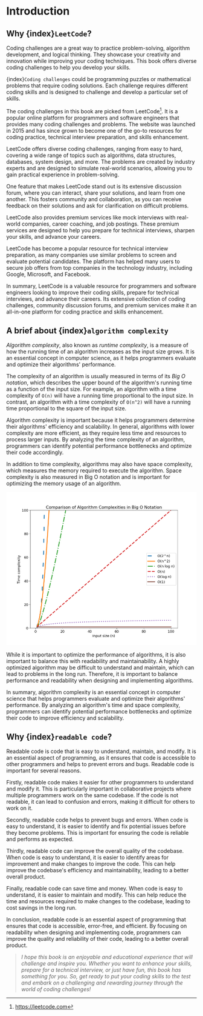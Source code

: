 # Introduction

## Why {index}`LeetCode`?

Coding challenges are a great way to practice problem-solving, algorithm development, and logical thinking. They showcase your creativity and innovation while improving your coding techniques. This book offers diverse coding challenges to help you develop your skills.

{index}`Coding challenges` could be programming puzzles or mathematical problems that require coding solutions. Each challenge requires different coding skills and is designed to challenge and develop a particular set of skills. 

The coding challenges in this book are picked from LeetCode[^leetcode]. It is a popular online platform for programmers and software engineers that provides many coding challenges and problems. The website was launched in 2015 and has since grown to become one of the go-to resources for coding practice, technical interview preparation, and skills enhancement.

[^leetcode]: https://leetcode.com

LeetCode offers diverse coding challenges, ranging from easy to hard, covering a wide range of topics such as algorithms, data structures, databases, system design, and more. The problems are created by industry experts and are designed to simulate real-world scenarios, allowing you to gain practical experience in problem-solving.

One feature that makes LeetCode stand out is its extensive discussion forum, where you can interact, share your solutions, and learn from one another. This fosters community and collaboration, as you can receive feedback on their solutions and ask for clarification on difficult problems.

LeetCode also provides premium services like mock interviews with real-world companies, career coaching, and job postings. These premium services are designed to help you prepare for technical interviews, sharpen your skills, and advance your careers.

LeetCode has become a popular resource for technical interview preparation, as many companies use similar problems to screen and evaluate potential candidates. The platform has helped many users to secure job offers from top companies in the technology industry, including Google, Microsoft, and Facebook.

In summary, LeetCode is a valuable resource for programmers and software engineers looking to improve their coding skills, prepare for technical interviews, and advance their careers. Its extensive collection of coding challenges, community discussion forums, and premium services make it an all-in-one platform for coding practice and skills enhancement.

## A brief about {index}`algorithm complexity`

*Algorithm complexity*, also known as *runtime complexity*, is a measure of how the running time of an algorithm increases as the input size grows. It is an essential concept in computer science, as it helps programmers evaluate and optimize their algorithms' performance.

The complexity of an algorithm is usually measured in terms of its *Big O notation*, which describes the upper bound of the algorithm's running time as a function of the input size. For example, an algorithm with a time complexity of `O(n)` will have a running time proportional to the input size. In contrast, an algorithm with a time complexity of `O(n^2)` will have a running time proportional to the square of the input size.


Algorithm complexity is important because it helps programmers determine their algorithms' efficiency and scalability. In general, algorithms with lower complexity are more efficient, as they require less time and resources to process larger inputs. By analyzing the time complexity of an algorithm, programmers can identify potential performance bottlenecks and optimize their code accordingly.

In addition to time complexity, algorithms may also have space complexity, which measures the memory required to execute the algorithm. Space complexity is also measured in Big O notation and is important for optimizing the memory usage of an algorithm.

![Comparison of Algorithm Complexities in Big O Notation](./img/complexity_graph.png)


While it is important to optimize the performance of algorithms, it is also important to balance this with readability and maintainability. A highly optimized algorithm may be difficult to understand and maintain, which can lead to problems in the long run. Therefore, it is important to balance performance and readability when designing and implementing algorithms.

In summary, algorithm complexity is an essential concept in computer science that helps programmers evaluate and optimize their algorithms' performance. By analyzing an algorithm's time and space complexity, programmers can identify potential performance bottlenecks and optimize their code to improve efficiency and scalability.


## Why {index}`readable code`?

Readable code is code that is easy to understand, maintain, and modify. It is an essential aspect of programming, as it ensures that code is accessible to other programmers and helps to prevent errors and bugs. Readable code is important for several reasons.

Firstly, readable code makes it easier for other programmers to understand and modify it. This is particularly important in collaborative projects where multiple programmers work on the same codebase. If the code is not readable, it can lead to confusion and errors, making it difficult for others to work on it.

Secondly, readable code helps to prevent bugs and errors. When code is easy to understand, it is easier to identify and fix potential issues before they become problems. This is important for ensuring the code is reliable and performs as expected.

Thirdly, readable code can improve the overall quality of the codebase. When code is easy to understand, it is easier to identify areas for improvement and make changes to improve the code. This can help improve the codebase's efficiency and maintainability, leading to a better overall product.

Finally, readable code can save time and money. When code is easy to understand, it is easier to maintain and modify. This can help reduce the time and resources required to make changes to the codebase, leading to cost savings in the long run.

In conclusion, readable code is an essential aspect of programming that ensures that code is accessible, error-free, and efficient. By focusing on readability when designing and implementing code, programmers can improve the quality and reliability of their code, leading to a better overall product.


> *I hope this book is an enjoyable and educational experience that will challenge and inspire you. Whether you want to enhance your skills, prepare for a technical interview, or just have fun, this book has something for you. So, get ready to put your coding skills to the test and embark on a challenging and rewarding journey through the world of coding challenges!*
